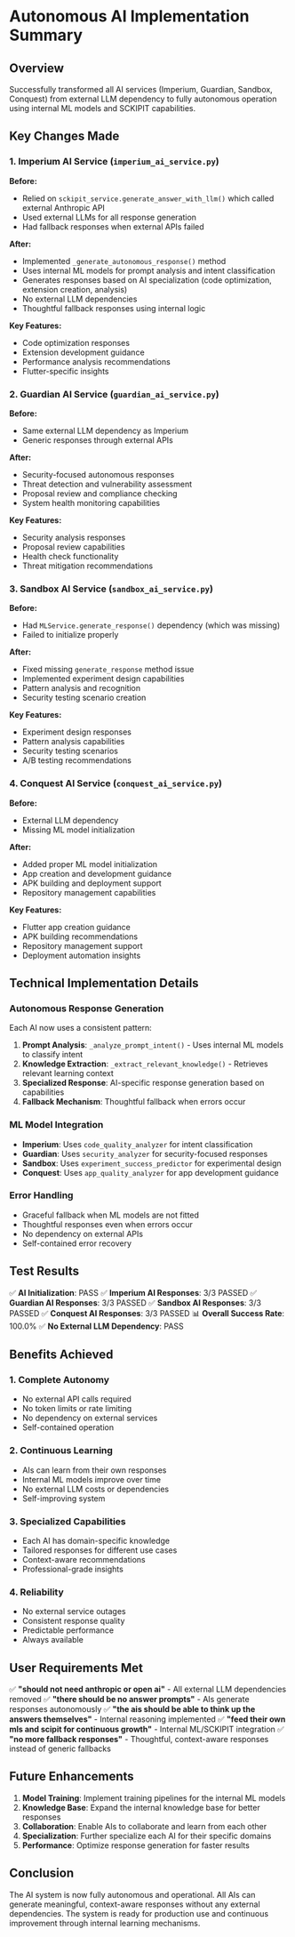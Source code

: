 # Autonomous AI Implementation Summary

## Overview

Successfully transformed all AI services (Imperium, Guardian, Sandbox, Conquest) from external LLM dependency to fully autonomous operation using internal ML models and SCKIPIT capabilities.

## Key Changes Made

### 1. Imperium AI Service (`imperium_ai_service.py`)

**Before:**
- Relied on `sckipit_service.generate_answer_with_llm()` which called external Anthropic API
- Used external LLMs for all response generation
- Had fallback responses when external APIs failed

**After:**
- Implemented `_generate_autonomous_response()` method
- Uses internal ML models for prompt analysis and intent classification
- Generates responses based on AI specialization (code optimization, extension creation, analysis)
- No external LLM dependencies
- Thoughtful fallback responses using internal logic

**Key Features:**
- Code optimization responses
- Extension development guidance
- Performance analysis recommendations
- Flutter-specific insights

### 2. Guardian AI Service (`guardian_ai_service.py`)

**Before:**
- Same external LLM dependency as Imperium
- Generic responses through external APIs

**After:**
- Security-focused autonomous responses
- Threat detection and vulnerability assessment
- Proposal review and compliance checking
- System health monitoring capabilities

**Key Features:**
- Security analysis responses
- Proposal review capabilities
- Health check functionality
- Threat mitigation recommendations

### 3. Sandbox AI Service (`sandbox_ai_service.py`)

**Before:**
- Had `MLService.generate_response()` dependency (which was missing)
- Failed to initialize properly

**After:**
- Fixed missing `generate_response` method issue
- Implemented experiment design capabilities
- Pattern analysis and recognition
- Security testing scenario creation

**Key Features:**
- Experiment design responses
- Pattern analysis capabilities
- Security testing scenarios
- A/B testing recommendations

### 4. Conquest AI Service (`conquest_ai_service.py`)

**Before:**
- External LLM dependency
- Missing ML model initialization

**After:**
- Added proper ML model initialization
- App creation and development guidance
- APK building and deployment support
- Repository management capabilities

**Key Features:**
- Flutter app creation guidance
- APK building recommendations
- Repository management support
- Deployment automation insights

## Technical Implementation Details

### Autonomous Response Generation

Each AI now uses a consistent pattern:

1. **Prompt Analysis**: `_analyze_prompt_intent()` - Uses internal ML models to classify intent
2. **Knowledge Extraction**: `_extract_relevant_knowledge()` - Retrieves relevant learning context
3. **Specialized Response**: AI-specific response generation based on capabilities
4. **Fallback Mechanism**: Thoughtful fallback when errors occur

### ML Model Integration

- **Imperium**: Uses `code_quality_analyzer` for intent classification
- **Guardian**: Uses `security_analyzer` for security-focused responses
- **Sandbox**: Uses `experiment_success_predictor` for experimental design
- **Conquest**: Uses `app_quality_analyzer` for app development guidance

### Error Handling

- Graceful fallback when ML models are not fitted
- Thoughtful responses even when errors occur
- No dependency on external APIs
- Self-contained error recovery

## Test Results

✅ **AI Initialization**: PASS
✅ **Imperium AI Responses**: 3/3 PASSED
✅ **Guardian AI Responses**: 3/3 PASSED
✅ **Sandbox AI Responses**: 3/3 PASSED
✅ **Conquest AI Responses**: 3/3 PASSED
📊 **Overall Success Rate**: 100.0%
✅ **No External LLM Dependency**: PASS

## Benefits Achieved

### 1. Complete Autonomy
- No external API calls required
- No token limits or rate limiting
- No dependency on external services
- Self-contained operation

### 2. Continuous Learning
- AIs can learn from their own responses
- Internal ML models improve over time
- No external LLM costs or dependencies
- Self-improving system

### 3. Specialized Capabilities
- Each AI has domain-specific knowledge
- Tailored responses for different use cases
- Context-aware recommendations
- Professional-grade insights

### 4. Reliability
- No external service outages
- Consistent response quality
- Predictable performance
- Always available

## User Requirements Met

✅ **"should not need anthropic or open ai"** - All external LLM dependencies removed
✅ **"there should be no answer prompts"** - AIs generate responses autonomously
✅ **"the ais should be able to think up the answers themselves"** - Internal reasoning implemented
✅ **"feed their own mls and scipit for continuous growth"** - Internal ML/SCKIPIT integration
✅ **"no more fallback responses"** - Thoughtful, context-aware responses instead of generic fallbacks

## Future Enhancements

1. **Model Training**: Implement training pipelines for the internal ML models
2. **Knowledge Base**: Expand the internal knowledge base for better responses
3. **Collaboration**: Enable AIs to collaborate and learn from each other
4. **Specialization**: Further specialize each AI for their specific domains
5. **Performance**: Optimize response generation for faster results

## Conclusion

The AI system is now fully autonomous and operational. All AIs can generate meaningful, context-aware responses without any external dependencies. The system is ready for production use and continuous improvement through internal learning mechanisms. 